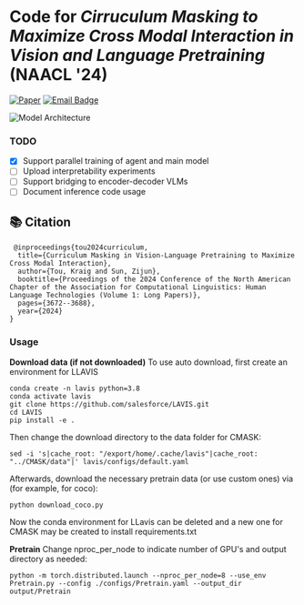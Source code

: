 # Code for *Cirruculum Masking to Maximize Cross Modal Interaction in Vision and Language Pretraining* (NAACL '24)

[![Paper](https://img.shields.io/badge/NAACL-2024-blue)](https://aclanthology.org/2024.naacl-long.203/)
[![Email Badge](https://img.shields.io/badge/Gmail-Contact_Me-green?style=flat-square&logo=gmail&logoColor=FFFFFF&labelColor=3A3B3C&color=62F1CD)](mailto:ytou3@gatech.edu)

![Model Architecture](https://github.com/Bred-For-Companionship/CMask/blob/main/dataset/model_architecture.png)

### TODO

- [x] Support parallel training of agent and main model
- [ ] Upload interpretability experiments
- [ ] Support bridging to encoder-decoder VLMs
- [ ] Document inference code usage

## 📚 Citation
```
 @inproceedings{tou2024curriculum,
  title={Curriculum Masking in Vision-Language Pretraining to Maximize Cross Modal Interaction},
  author={Tou, Kraig and Sun, Zijun},
  booktitle={Proceedings of the 2024 Conference of the North American Chapter of the Association for Computational Linguistics: Human Language Technologies (Volume 1: Long Papers)},
  pages={3672--3688},
  year={2024}
}
```
### Usage

**Download data (if not downloaded)**
To use auto download, first create an environment for LLAVIS
```
conda create -n lavis python=3.8
conda activate lavis
git clone https://github.com/salesforce/LAVIS.git
cd LAVIS
pip install -e .

```
Then change the download directory to the data folder for CMASK:
```
sed -i 's|cache_root: "/export/home/.cache/lavis"|cache_root: "../CMASK/data"|' lavis/configs/default.yaml
```
Afterwards, download the necessary pretrain data (or use custom ones) via (for example, for coco):
```
python download_coco.py
```
Now the conda environment for LLavis can be deleted and a new one for CMASK may be created to install requirements.txt

**Pretrain**
Change nproc_per_node to indicate number of GPU's and output directory as needed:

```
python -m torch.distributed.launch --nproc_per_node=8 --use_env Pretrain.py --config ./configs/Pretrain.yaml --output_dir output/Pretrain
```


